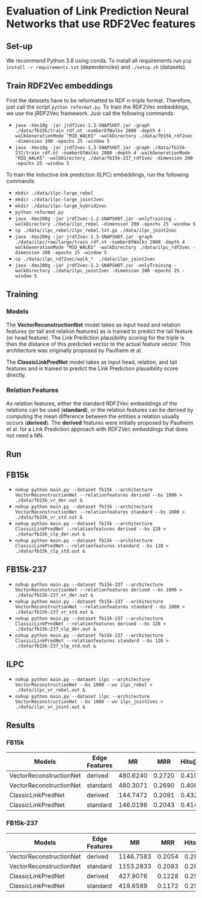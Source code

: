 # Evaluation of Link Prediction Neural Networks that use RDF2Vec features

## Set-up 
We recommend Python 3.8 using conda. To install all requirements run `pip install -r requirements.txt` (dependencies) 
and `./setup.sh` (datasets).

## Train RDF2Vec embeddings
First the datasets have to be reformatted to RDF n-triple format. Therefore, just call the script `python reformat.py`. 
To train the RDF2Vec embeddings, we use the jRDF2Vec framework. Just call the following commands: 
* `java -Xmx10g -jar jrdf2vec-1.3-SNAPSHOT.jar -graph ./data/fb15k/train_rdf.nt -numberOfWalks 2000 -depth 4 -walkGenerationMode "MID_WALKS" -walkDirectory ./data/fb15k_rdf2vec -dimension 200 -epochs 25 -window 5`
* `java -Xmx10g -jar jrdf2vec-1.3-SNAPSHOT.jar -graph ./data/fb15k-237/train_rdf.nt -numberOfWalks 2000 -depth 4 -walkGenerationMode "MID_WALKS" -walkDirectory ./data/fb15k-237_rdf2vec -dimension 200 -epochs 25 -window 5`

To train the inductive link prediction (ILPC) embeddings, run the following commands:

* `mkdir ./data/ilpc-large_rebel`
* `mkdir ./data/ilpc-large_joint2vec`
* `mkdir ./data/ilpc-large_hybrid2vec`
* `python reformat.py`
* `java -Xmx200g -jar jrdf2vec-1.2-SNAPSHOT.jar -onlyTraining -walkDirectory ./data/ilpc_rebel -dimension 200 -epochs 25 -window 5`
* `cp ./data/ilpc_rebel/ilpc_rebel.txt.gz ./data/ilpc_joint2vec`
* `java -Xmx200g -jar jrdf2vec-1.3-SNAPSHOT.jar -graph ./data/ilpc/raw/large/train_rdf.nt -numberOfWalks 2000 -depth 4 -walkGenerationMode "MID_WALKS" -walkDirectory ./data/ilpc_rdf2vec -dimension 200 -epochs 25 -window 5`
* `cp ./data/ilpc_rdf2vec/walk_*  ./data/ilpc_joint2vec`
* `java -Xmx200g -jar jrdf2vec-1.2-SNAPSHOT.jar -onlyTraining -walkDirectory ./data/ilpc_joint2vec -dimension 200 -epochs 25 -window 5`







## Training

### Models
The **VectorReconstructionNet** model takes as input head and relation features (or tail and relation features) as is 
trained to predict the tail feature (or head feature). The Link Prediction plausibility scoring for the triple is then the distance of 
this predicted vector to the actual feature vector. This architecture was originally proposed by Paulheim et al.

The **ClassicLinkPredNet** model takes as input head, relation, and tail features and is trained to predict the 
Link Prediction plausibility score directly. 


### Relation Features
As relation features, either the standard RDF2Vec embeddings of the relations can be used (**standard**), or the 
relation features can be derived by computing the mean difference between the entities a relation usually 
occurs (**derived**). The **derived** features were initially proposed by Paulheim et al. for a Link Prediction approach 
with RDF2Vec embeddings that does not need a NN. 




## Run 
## FB15k
* `nohup python main.py --dataset fb15k --architecture VectorReconstructionNet --relationfeatures derived --bs 1000 > ./data/fb15k_vr_der.out &`
* `nohup python main.py --dataset fb15k --architecture VectorReconstructionNet --relationfeatures standard --bs 1000 > ./data/fb15k_vr_std.out &`
* `nohup python main.py --dataset fb15k --architecture ClassicLinkPredNet --relationfeatures derived --bs 128 > ./data/fb15k_clp_der.out &`
* `nohup python main.py --dataset fb15k --architecture ClassicLinkPredNet --relationfeatures standard --bs 128 > ./data/fb15k_clp_std.out &`

## FB15k-237
* `nohup python main.py --dataset fb15k-237 --architecture VectorReconstructionNet --relationfeatures derived --bs 1000 > ./data/fb15k-237_vr_der.out &`
* `nohup python main.py --dataset fb15k-237 --architecture VectorReconstructionNet --relationfeatures standard --bs 1000 > ./data/fb15k-237_vr_std.out &`
* `nohup python main.py --dataset fb15k-237 --architecture ClassicLinkPredNet --relationfeatures derived --bs 128 > ./data/fb15k-237_clp_der.out &`
* `nohup python main.py --dataset fb15k-237 --architecture ClassicLinkPredNet --relationfeatures standard --bs 128 > ./data/fb15k-237_clp_std.out &`

## ILPC 
* `nohup python main.py --dataset ilpc --architecture VectorReconstructionNet --bs 1000 --wv ilpc_rebel > ./data/ilpc_vr_rebel.out &`
* `nohup python main.py --dataset ilpc --architecture VectorReconstructionNet --bs 1000 --wv ilpc_joint2vec > ./data/ilpc_vr_joint.out &`



## Results

### FB15k
| Models                  | Edge Features | MR        | MRR    | Hits@10 | Hits@3 | Hits@1 |
|-------------------------|---------------|-----------|--------|---------|--------|--------|
| VectorReconstructionNet | derived       | 480.6240  | 0.2720 | 0.410   |        |        |
| VectorReconstructionNet | standard      | 480.3071  | 0.2690 | 0.408   |        |        |
| ClassicLinkPredNet      | derived       | 144.7472  | 0.2091 | 0.432   |        |        |
| ClassicLinkPredNet      | standard      | 146.0196  | 0.2043 | 0.414   |        |        |



### FB15k-237
| Models                  | Edge Features | MR        | MRR    | Hits@10 | Hits@3 | Hits@1 |
|-------------------------|---------------|-----------|--------|---------|--------|--------|
| VectorReconstructionNet | derived       | 1146.7583 | 0.2054 | 0.281   | 0.222  | 0.162  |
| VectorReconstructionNet | standard      | 1153.2833 | 0.2083 | 0.286   | 0.226  | 0.165  |
| ClassicLinkPredNet      | derived       | 427.9076  | 0.1228 | 0.258   | 0.127  | 0.057  |
| ClassicLinkPredNet      | standard      | 419.6589  | 0.1172 | 0.252   | 0.119  | 0.053  |








